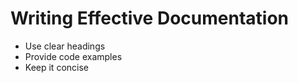 # Writing Effective Documentation  
- Use clear headings  
- Provide code examples  
- Keep it concise  

